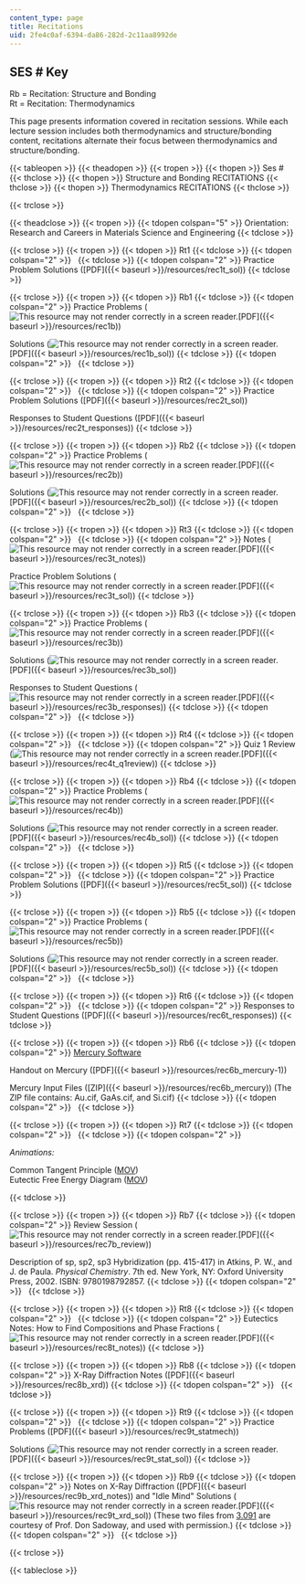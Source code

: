 ```yaml
---
content_type: page
title: Recitations
uid: 2fe4c0af-6394-da86-282d-2c11aa8992de
---
```


SES # Key
---------

Rb = Recitation: Structure and Bonding  
Rt = Recitation: Thermodynamics

This page presents information covered in recitation sessions. While each lecture session includes both thermodynamics and structure/bonding content, recitations alternate their focus between thermodynamics and structure/bonding.

{{< tableopen >}}
{{< theadopen >}}
{{< tropen >}}
{{< thopen >}}
Ses #
{{< thclose >}}
{{< thopen >}}
Structure and Bonding RECITATIONS
{{< thclose >}}
{{< thopen >}}
Thermodynamics RECITATIONS
{{< thclose >}}

{{< trclose >}}

{{< theadclose >}}
{{< tropen >}}
{{< tdopen colspan="5" >}}
Orientation: Research and Careers in Materials Science and Engineering
{{< tdclose >}}

{{< trclose >}}
{{< tropen >}}
{{< tdopen >}}
Rt1
{{< tdclose >}}
{{< tdopen colspan="2" >}}
 
{{< tdclose >}}
{{< tdopen colspan="2" >}}
Practice Problem Solutions ([PDF]({{< baseurl >}}/resources/rec1t_sol))
{{< tdclose >}}

{{< trclose >}}
{{< tropen >}}
{{< tdopen >}}
Rb1
{{< tdclose >}}
{{< tdopen colspan="2" >}}
Practice Problems (![This resource may not render correctly in a screen reader.](/images/inacessible.gif)[PDF]({{< baseurl >}}/resources/rec1b))  
  
Solutions (![This resource may not render correctly in a screen reader.](/images/inacessible.gif)[PDF]({{< baseurl >}}/resources/rec1b_sol))
{{< tdclose >}}
{{< tdopen colspan="2" >}}
 
{{< tdclose >}}

{{< trclose >}}
{{< tropen >}}
{{< tdopen >}}
Rt2
{{< tdclose >}}
{{< tdopen colspan="2" >}}
 
{{< tdclose >}}
{{< tdopen colspan="2" >}}
Practice Problem Solutions ([PDF]({{< baseurl >}}/resources/rec2t_sol))  
  
Responses to Student Questions ([PDF]({{< baseurl >}}/resources/rec2t_responses))
{{< tdclose >}}

{{< trclose >}}
{{< tropen >}}
{{< tdopen >}}
Rb2
{{< tdclose >}}
{{< tdopen colspan="2" >}}
Practice Problems (![This resource may not render correctly in a screen reader.](/images/inacessible.gif)[PDF]({{< baseurl >}}/resources/rec2b))  
  
Solutions (![This resource may not render correctly in a screen reader.](/images/inacessible.gif)[PDF]({{< baseurl >}}/resources/rec2b_sol))
{{< tdclose >}}
{{< tdopen colspan="2" >}}
 
{{< tdclose >}}

{{< trclose >}}
{{< tropen >}}
{{< tdopen >}}
Rt3
{{< tdclose >}}
{{< tdopen colspan="2" >}}
 
{{< tdclose >}}
{{< tdopen colspan="2" >}}
Notes (![This resource may not render correctly in a screen reader.](/images/inacessible.gif)[PDF]({{< baseurl >}}/resources/rec3t_notes))  
  
Practice Problem Solutions (![This resource may not render correctly in a screen reader.](/images/inacessible.gif)[PDF]({{< baseurl >}}/resources/rec3t_sol))
{{< tdclose >}}

{{< trclose >}}
{{< tropen >}}
{{< tdopen >}}
Rb3
{{< tdclose >}}
{{< tdopen colspan="2" >}}
Practice Problems (![This resource may not render correctly in a screen reader.](/images/inacessible.gif)[PDF]({{< baseurl >}}/resources/rec3b))  
  
Solutions (![This resource may not render correctly in a screen reader.](/images/inacessible.gif)[PDF]({{< baseurl >}}/resources/rec3b_sol))  
  
Responses to Student Questions (![This resource may not render correctly in a screen reader.](/images/inacessible.gif)[PDF]({{< baseurl >}}/resources/rec3b_responses))
{{< tdclose >}}
{{< tdopen colspan="2" >}}
 
{{< tdclose >}}

{{< trclose >}}
{{< tropen >}}
{{< tdopen >}}
Rt4
{{< tdclose >}}
{{< tdopen colspan="2" >}}
 
{{< tdclose >}}
{{< tdopen colspan="2" >}}
Quiz 1 Review (![This resource may not render correctly in a screen reader.](/images/inacessible.gif)[PDF]({{< baseurl >}}/resources/rec4t_q1review))
{{< tdclose >}}

{{< trclose >}}
{{< tropen >}}
{{< tdopen >}}
Rb4
{{< tdclose >}}
{{< tdopen colspan="2" >}}
Practice Problems (![This resource may not render correctly in a screen reader.](/images/inacessible.gif)[PDF]({{< baseurl >}}/resources/rec4b))  
  
Solutions (![This resource may not render correctly in a screen reader.](/images/inacessible.gif)[PDF]({{< baseurl >}}/resources/rec4b_sol))
{{< tdclose >}}
{{< tdopen colspan="2" >}}
 
{{< tdclose >}}

{{< trclose >}}
{{< tropen >}}
{{< tdopen >}}
Rt5
{{< tdclose >}}
{{< tdopen colspan="2" >}}
 
{{< tdclose >}}
{{< tdopen colspan="2" >}}
Practice Problem Solutions ([PDF]({{< baseurl >}}/resources/rec5t_sol))
{{< tdclose >}}

{{< trclose >}}
{{< tropen >}}
{{< tdopen >}}
Rb5
{{< tdclose >}}
{{< tdopen colspan="2" >}}
Practice Problems (![This resource may not render correctly in a screen reader.](/images/inacessible.gif)[PDF]({{< baseurl >}}/resources/rec5b))  
  
Solutions (![This resource may not render correctly in a screen reader.](/images/inacessible.gif)[PDF]({{< baseurl >}}/resources/rec5b_sol))
{{< tdclose >}}
{{< tdopen colspan="2" >}}
 
{{< tdclose >}}

{{< trclose >}}
{{< tropen >}}
{{< tdopen >}}
Rt6
{{< tdclose >}}
{{< tdopen colspan="2" >}}
 
{{< tdclose >}}
{{< tdopen colspan="2" >}}
Responses to Student Questions ([PDF]({{< baseurl >}}/resources/rec6t_responses))
{{< tdclose >}}

{{< trclose >}}
{{< tropen >}}
{{< tdopen >}}
Rb6
{{< tdclose >}}
{{< tdopen colspan="2" >}}
[Mercury Software](http://www.ccdc.cam.ac.uk/products/csd_system/mercury/)  
  
Handout on Mercury ([PDF]({{< baseurl >}}/resources/rec6b_mercury-1))  
  
Mercury Input Files ([ZIP]({{< baseurl >}}/resources/rec6b_mercury)) (The ZIP file contains: Au.cif, GaAs.cif, and Si.cif)
{{< tdclose >}}
{{< tdopen colspan="2" >}}
 
{{< tdclose >}}

{{< trclose >}}
{{< tropen >}}
{{< tdopen >}}
Rt7
{{< tdclose >}}
{{< tdopen colspan="2" >}}
 
{{< tdclose >}}
{{< tdopen colspan="2" >}}


_Animations:_

Common Tangent Principle ([MOV](/ans7870/3/3.012/f05/recitations/rec7t_tangent.mov))  
Eutectic Free Energy Diagram ([MOV](/ans7870/3/3.012/f05/recitations/rec7t_eutectic.mov))


{{< tdclose >}}

{{< trclose >}}
{{< tropen >}}
{{< tdopen >}}
Rb7
{{< tdclose >}}
{{< tdopen colspan="2" >}}
Review Session (![This resource may not render correctly in a screen reader.](/images/inacessible.gif)[PDF]({{< baseurl >}}/resources/rec7b_review))  
  
Description of sp, sp2, sp3 Hybridization (pp. 415-417) in Atkins, P. W., and J. de Paula. _Physical Chemistry_. 7th ed. New York, NY: Oxford University Press, 2002. ISBN: 9780198792857.
{{< tdclose >}}
{{< tdopen colspan="2" >}}
 
{{< tdclose >}}

{{< trclose >}}
{{< tropen >}}
{{< tdopen >}}
Rt8
{{< tdclose >}}
{{< tdopen colspan="2" >}}
 
{{< tdclose >}}
{{< tdopen colspan="2" >}}
Eutectics Notes: How to Find Compositions and Phase Fractions (![This resource may not render correctly in a screen reader.](/images/inacessible.gif)[PDF]({{< baseurl >}}/resources/rec8t_notes))
{{< tdclose >}}

{{< trclose >}}
{{< tropen >}}
{{< tdopen >}}
Rb8
{{< tdclose >}}
{{< tdopen colspan="2" >}}
X-Ray Diffraction Notes ([PDF]({{< baseurl >}}/resources/rec8b_xrd))
{{< tdclose >}}
{{< tdopen colspan="2" >}}
 
{{< tdclose >}}

{{< trclose >}}
{{< tropen >}}
{{< tdopen >}}
Rt9
{{< tdclose >}}
{{< tdopen colspan="2" >}}
 
{{< tdclose >}}
{{< tdopen colspan="2" >}}
Practice Problems ([PDF]({{< baseurl >}}/resources/rec9t_statmech))  
  
Solutions (![This resource may not render correctly in a screen reader.](/images/inacessible.gif)[PDF]({{< baseurl >}}/resources/rec9t_stat_sol))
{{< tdclose >}}

{{< trclose >}}
{{< tropen >}}
{{< tdopen >}}
Rb9
{{< tdclose >}}
{{< tdopen colspan="2" >}}
Notes on X-Ray Diffraction ([PDF]({{< baseurl >}}/resources/rec9b_xrd_notes)) and "Idle Mind" Solutions (![This resource may not render correctly in a screen reader.](/images/inacessible.gif)[PDF]({{< baseurl >}}/resources/rec9t_xrd_sol)) (These two files from [3.091](/courses/3-091sc-introduction-to-solid-state-chemistry-fall-2010) are courtesy of Prof. Don Sadoway, and used with permission.)
{{< tdclose >}}
{{< tdopen colspan="2" >}}
 
{{< tdclose >}}

{{< trclose >}}

{{< tableclose >}}